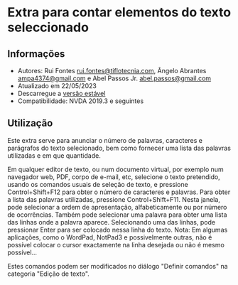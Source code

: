 # Extra para contar elementos do texto seleccionado


## Informações
* Autores: Rui Fontes <rui.fontes@tiflotecnia.com>, Ângelo Abrantes <ampa4374@gmail.com> e Abel Passos Jr. <abel.passos@gmail.com>
* Atualizado em 22/05/2023
* Descarregue a [versão estável][1]
* Compatibilidade: NVDA 2019.3 e seguintes


## Utilização
Este extra serve para anunciar o número de palavras, caracteres e parágrafos do texto selecionado, bem como fornecer uma lista das palavras utilizadas e em que quantidade.

Em qualquer editor de texto, ou num documento virtual, por exemplo num navegador web, PDF, corpo de e-mail, etc, selecione o texto pretendido, usando os comandos usuais de seleção de texto, e pressione Control+Shift+F12 para obter o número de caracteres e palavras.
Para obter a lista das palavras utilizadas, pressione Control+Shift+F11.
Nesta janela, pode selecionar a ordem de apresentação, alfabeticamente ou por número de ocorrências.
Também pode selecionar uma palavra para obter uma lista das linhas onde a palavra aparece.
Selecionando uma das linhas, pode pressionar Enter para ser colocado nessa linha do texto.
Nota: Em algumas aplicações, como o WordPad, NotPad3 e possivelmente outras, não é possível colocar o cursor exactamente na linha desejada ou não é mesmo possível...

Estes comandos podem ser modificados no diálogo "Definir comandos" na categoria "Edição de texto".

[1]: https://github.com/ruifontes/wordCount/releases/download/2023.05.29/wordCount-2023.05.29.nvda-addon

